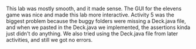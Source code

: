 This lab was mostly smooth, and it made sense. The GUI for the elevens game was nice and made this lab more interactive. Activity 5 was the biggest problem because the buggy folders were missing a Deck.java file, and when we pasted in the Deck.java we implemented, the assertions kinda just didn't do anything. We also tried using the Deck.java file from later activities, and still we got no errors.
